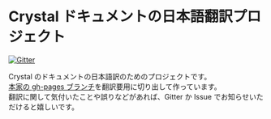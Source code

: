 # Crystal ドキュメントの日本語翻訳プロジェクト

[![Gitter](https://badges.gitter.im/Join%20Chat.svg)](https://gitter.im/crystal-jp/gh-pages?utm_source=badge&utm_medium=badge&utm_campaign=pr-badge&utm_content=badge)

Crystal のドキュメントの日本語訳のためのプロジェクトです。  
[本家の gh-pages ブランチ](https://github.com/manastech/crystal/tree/gh-pages)を翻訳要用に切り出して作っています。  
翻訳に関して気付いたことや誤りなどがあれば、Gitter か Issue でお知らせいただけると嬉しいです。
